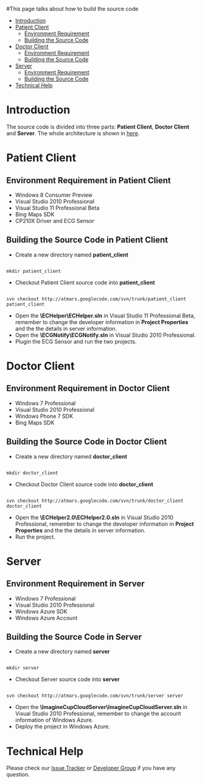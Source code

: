 #This page talks about how to build the source code

  * [Introduction](#Introduction.md)
  * [Patient Client](#Patient_Client.md)
    * [Environment Requirement](#Environment_Requirement_in_Patient_Client.md)
    * [Building the Source Code](#Building_the_Source_Code_in_Patient_Client.md)
  * [Doctor Client](#Doctor_Client.md)
    * [Environment Requirement](#Environment_Requirement_in_Doctor_Client.md)
    * [Building the Source Code](#Building_the_Source_Code_in_Doctor_Client.md)
  * [Server](#Server.md)
    * [Environment Requirement](#Environment_Requirement_in_Server.md)
    * [Building the Source Code](#Building_the_Source_Code_in_Server.md)
  * [Technical Help](#Technical_Help.md)

# Introduction #

The source code is divided into three parts: **Patient Client**, **Doctor Client** and **Server**. The whole architecture is shown in [here](http://code.google.com/p/echelper/#Architecture).

# Patient Client #

## Environment Requirement in Patient Client ##

  * Windows 8 Consumer Preview
  * Visual Studio 2010 Professional
  * Visual Studio 11 Professional Beta
  * Bing Maps SDK
  * CP210X Driver and ECG Sensor

## Building the Source Code in Patient Client ##

  * Create a new directory named **patient\_client**
```

mkdir patient_client
```
  * Checkout Patient Client source code into **patient\_client**
```

svn checkout http://atmars.googlecode.com/svn/trunk/patient_client patient_client
```
  * Open the **\ECHelper\ECHelper.sln** in Visual Studio 11 Professional Beta, remember to change the developer information in **Project Properties** and the the details in server information.
  * Open the **\ECGNotify\ECGNotify.sln** in Visual Studio 2010 Professional.
  * Plugin the ECG Sensor and run the two projects.

# Doctor Client #

## Environment Requirement in Doctor Client ##

  * Windows 7 Professional
  * Visual Studio 2010 Professional
  * Windows Phone 7 SDK
  * Bing Maps SDK

## Building the Source Code in Doctor Client ##

  * Create a new directory named **doctor\_client**
```

mkdir doctor_client
```
  * Checkout Doctor Client source code into **doctor\_client**
```

svn checkout http://atmars.googlecode.com/svn/trunk/doctor_client doctor_client
```
  * Open the **\ECHelper2.0\ECHelper2.0.sln** in Visual Studio 2010 Professional, remember to change the developer information in **Project Properties** and the the details in server information.
  * Run the project.

# Server #

## Environment Requirement in Server ##

  * Windows 7 Professional
  * Visual Studio 2010 Professional
  * Windows Azure SDK
  * Windows Azure Account

## Building the Source Code in Server ##

  * Create a new directory named **server**
```

mkdir server
```
  * Checkout Server source code into **server**
```

svn checkout http://atmars.googlecode.com/svn/trunk/server server
```
  * Open the **\ImagineCupCloudServer\ImagineCupCloudServer.sln** in Visual Studio 2010 Professional, remember to change the account information of Windows Azure.
  * Deploy the project in Windows Azure.

# Technical Help #

Please check our [Issue Tracker](http://code.google.com/p/echelper/issues/list) or [Developer Group](http://groups.google.com/group/echelper-discuss) if you have any question.